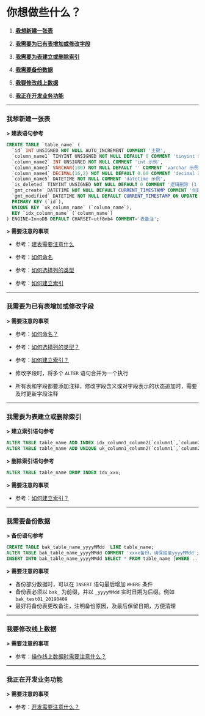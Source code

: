 # **你想做些什么？**

1. **[我想新建一张表](#我想新建一张表)**

2. **[我需要为已有表增加或修改字段](#我需要为已有表增加或修改字段)**

3. **[我需要为表建立或删除索引](#我需要为表建立或删除索引)**

4. **[我需要备份数据](#我需要备份数据)**

5. **[我要修改线上数据](#我要修改线上数据)**

6. **[我正在开发业务功能](#我正在开发业务功能)**

---

### **我想新建一张表**

**> 建表语句参考**

```sql
CREATE TABLE `table_name` (
  `id` INT UNSIGNED NOT NULL AUTO_INCREMENT COMMENT '主键',
  `column_name1` TINYINT UNSIGNED NOT NULL DEFAULT 0 COMMENT 'tinyint 示例',
  `column_name2` INT UNSIGNED NOT NULL COMMENT 'int 示例',
  `column_name3` VARCHAR(100) NOT NULL DEFAULT '' COMMENT 'varchar 示例',
  `column_name4` DECIMAL(16,2) NOT NULL DEFAULT 0.00 COMMENT 'decimal 示例',
  `column_name5` DATETIME NOT NULL COMMENT 'datetime 示例',
  `is_deleted` TINYINT UNSIGNED NOT NULL DEFAULT 0 COMMENT '逻辑删除 (1：已删，0：未删)',
  `gmt_create` DATETIME NOT NULL DEFAULT CURRENT_TIMESTAMP COMMENT '创建时间',
  `gmt_modified` DATETIME NOT NULL DEFAULT CURRENT_TIMESTAMP ON UPDATE CURRENT_TIMESTAMP COMMENT '更新时间',
  PRIMARY KEY (`id`),
  UNIQUE KEY `uk_column_name` (`column_name`),
  KEY `idx_column_name` (`column_name`)
) ENGINE=InnoDB DEFAULT CHARSET=utf8mb4 COMMENT='表备注';
```

**> 需要注意的事项**

- 参考：[建表需要注意什么](standard-v1.0.md#建表需要注意什么？)

- 参考：[如何命名](standard-v1.0.md#如何命名？)

- 参考：[如何选择列的类型](standard-v1.0.md#如何选择列的类型？)

- 参考：[如何建立索引](standard-v1.0.md#如何建立索引？)

---

### **我需要为已有表增加或修改字段**

**> 需要注意的事项**

- 参考：[如何命名？](standard-v1.0.md#如何命名？)

- 参考：[如何选择列的类型？](standard-v1.0.md#如何选择列的类型？)

- 参考：[如何建立索引？](standard-v1.0.md#如何建立索引？)

- 修改字段时，将多个 `ALTER` 语句合并为一个执行

- 所有表和字段都要添加注释，修改字段含义或对字段表示的状态追加时，需要及时更新字段注释

---

### **我需要为表建立或删除索引**

**> 建立索引语句参考**

```sql
ALTER TABLE table_name ADD INDEX idx_column1_column2(`column1`,`column2`);
ALTER TABLE table_name ADD UNIQUE uk_column1_column2(`column1`,`column2`);
```

**> 删除索引语句参考**

```sql
ALTER TABLE table_name DROP INDEX idx_xxx;
```

**> 需要注意的事项**

- 参考：[如何建立索引？](standard-v1.0.md#如何建立索引？)

---

### **我需要备份数据**

**> 备份语句参考**

```sql
CREATE TABLE bak_table_name_yyyyMMdd  LIKE table_name;
ALTER TABLE bak_table_name_yyyyMMdd COMMENT 'xxxx备份，请保留至yyyyMMdd';
INSERT INTO bak_table_name_yyyyMMdd SELECT * FROM table_name [WHERE ...];
```

**> 需要注意的事项**

- 备份部分数据时，可以在 `INSERT` 语句最后增加 `WHERE` 条件
- 备份表必须以 `bak_` 为前缀，并以 `_yyyyMMdd` 实时日期为后缀。例如 `bak_test01_20190409`
- 最好将备份表更改备注，注明备份原因，及最后保留日期，方便清理

---

### **我要修改线上数据**

**> 需要注意的事项**

- 参考：[操作线上数据时需要注意什么？](standard-v1.0.md#操作线上数据时需要注意什么？)

---

### **我正在开发业务功能**

**> 需要注意的事项**

- 参考：[开发需要注意什么？](standard-v1.0.md#开发需要注意什么？)

